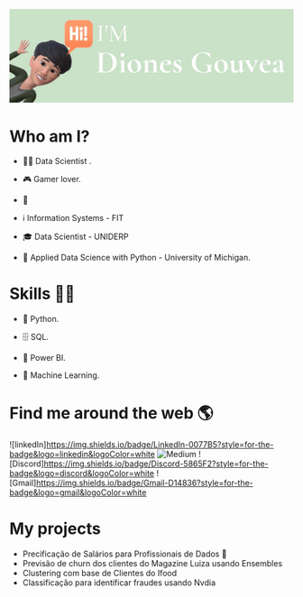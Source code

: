 ![Banner](https://github.com/DionesGouvea/DionesGouvea/blob/main/template.jpg)

# Who am I?
- 👩‍💻 Data Scientist .

- 🎮 Gamer lover.

- 🌱

- ℹ️ Information Systems - FIT

- 🎓 Data Scientist - UNIDERP

- 🍾 Applied Data Science with Python - University of Michigan.


# Skills 👩‍💻
- 🐍 Python.

- 🗄 SQL.

- 🧮 Power BI.

- 🔮 Machine Learning.



# Find me around the web 🌎
![linkedIn]https://img.shields.io/badge/LinkedIn-0077B5?style=for-the-badge&logo=linkedin&logoColor=white
![Medium](https://img.shields.io/badge/Medium-12100E?style=for-the-badge&logo=medium&logoColor=white)
![Discord]https://img.shields.io/badge/Discord-5865F2?style=for-the-badge&logo=discord&logoColor=white
![Gmail]https://img.shields.io/badge/Gmail-D14836?style=for-the-badge&logo=gmail&logoColor=white


# My projects
- Precificação de Salários para Profissionais de Dados 💸
- Previsão de churn dos clientes do Magazine Luiza usando Ensembles
- Clustering com base de Clientes do Ifood 
- Classificação para identificar fraudes usando Nvdia




